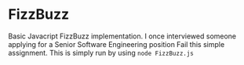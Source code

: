 # FizzBuzz
Basic Javacript FizzBuzz implementation. I once interviewed someone applying for a Senior Software Engineering position Fail this simple assignment. 
This is simply run by using `node FizzBuzz.js`
